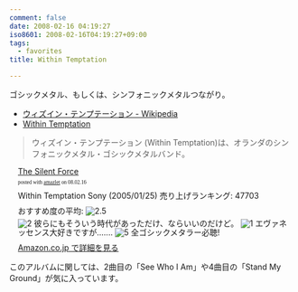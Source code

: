 ```yaml
---
comment: false
date: 2008-02-16 04:19:27
iso8601: 2008-02-16T04:19:27+09:00
tags:
  - favorites
title: Within Temptation

---
```

ゴシックメタル、もしくは、シンフォニックメタルつながり。

<ul>
  <li><a title="ウィズイン・テンプテーション - Wikipedia" href="http://ja.wikipedia.org/wiki/%E3%82%A6%E3%82%A3%E3%82%BA%E3%82%A4%E3%83%B3%E3%83%BB%E3%83%86%E3%83%B3%E3%83%97%E3%83%86%E3%83%BC%E3%82%B7%E3%83%A7%E3%83%B3">ウィズイン・テンプテーション - Wikipedia</a></li>
  <li><a title="Within Temptation" href="http://www.within-temptation.com/">Within Temptation</a></li>
</ul>
<blockquote>ウィズイン・テンプテーション (Within Temptation)は、オランダのシンフォニックメタル・ゴシックメタルバンド。</blockquote>

<div class="amazlet-box" style="margin-bottom:0px;">
  <div class="amazlet-image" style="float:left;"><a href="http://www.amazon.co.jp/exec/obidos/ASIN/B00062ZE44/nqounet-22/ref=nosim/" name="amazletlink" id="amazletlink"></a></div>
  <div class="amazlet-info" style="float:left;margin-left:15px;line-height:120%">
    <div class="amazlet-name" style="margin-bottom:10px;line-height:120%"><a href="http://www.amazon.co.jp/exec/obidos/ASIN/B00062ZE44/nqounet-22/ref=nosim/" name="amazletlink" id="amazletlink">The Silent Force</a>
      <div class="amazlet-powered-date" style="font-size:7pt;margin-top:5px;font-family:verdana;line-height:120%">posted with <a href="http://app.amazlet.com/amazlet/" title="The Silent Force">amazlet</a> on 08.02.16</div>
    </div>
    <div class="amazlet-detail">Within Temptation
      Sony (2005/01/25)
      売り上げランキング: 47703
    </div>
    <div class="amazlet-review" style="margin-top:10px; margin-bottom:10px">
      <div class="amazlet-review-average" style="margin-bottom:5px">おすすめ度の平均: <img src="http://images-jp.amazon.com/images/G/09/x-locale/common/customer-reviews/stars-2-5.gif" alt="2.5" /></div><img src="http://images-jp.amazon.com/images/G/09/x-locale/common/customer-reviews/stars-2-0.gif" alt="2" /> 彼らにもそういう時代があっただけ、ならいいのだけど。
      <img src="http://images-jp.amazon.com/images/G/09/x-locale/common/customer-reviews/stars-1-0.gif" alt="1" /> エヴァネッセンス大好きですが.......
      <img src="http://images-jp.amazon.com/images/G/09/x-locale/common/customer-reviews/stars-5-0.gif" alt="5" /> 全ゴシックメタラー必聴!
    </div>
    <div class="amazlet-link" style="margin-top: 5px"><a href="http://www.amazon.co.jp/exec/obidos/ASIN/B00062ZE44/nqounet-22/ref=nosim/" name="amazletlink" id="amazletlink">Amazon.co.jp で詳細を見る</a></div>
  </div>
  <div class="amazlet-footer" style="clear: left"></div>
</div>

このアルバムに関しては、2曲目の「See Who I Am」や4曲目の「Stand My Ground」が気に入っています。
